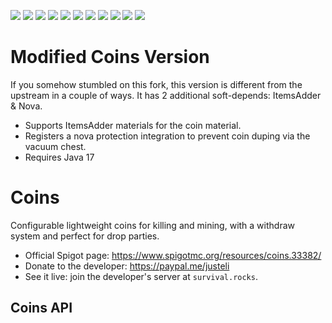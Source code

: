 ![](https://img.shields.io/bstats/players/831?style=flat-square)
![](https://img.shields.io/bstats/servers/831?style=flat-square)
![](https://img.shields.io/spiget/download-size/33382?style=flat-square)
![](https://img.shields.io/spiget/downloads/33382?style=flat-square)
![](https://img.shields.io/spiget/rating/33382?style=flat-square)
![](https://img.shields.io/github/v/release/JustEli/Coins?style=flat-square)
![](https://img.shields.io/github/commit-activity/m/JustEli/Coins?style=flat-square)
![](https://img.shields.io/github/contributors/JustEli/Coins?style=flat-square)
![](https://img.shields.io/github/last-commit/JustEli/Coins/master?style=flat-square)
![](https://img.shields.io/github/issues-raw/JustEli/Coins?style=flat-square)
![](https://img.shields.io/github/issues-closed-raw/JustEli/Coins?style=flat-square)

# Modified Coins Version
If you somehow stumbled on this fork, this version is different from the upstream in a couple of ways.
It has 2 additional soft-depends: ItemsAdder & Nova.

* Supports ItemsAdder materials for the coin material.
* Registers a nova protection integration to prevent coin duping via the vacuum chest.
* Requires Java 17


# Coins
Configurable lightweight coins for killing and mining, with a withdraw system and perfect for drop parties.
- Official Spigot page: https://www.spigotmc.org/resources/coins.33382/
- Donate to the developer: https://paypal.me/justeli
- See it live: join the developer's server at `survival.rocks`.


## Coins API
